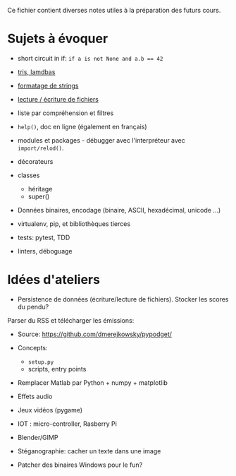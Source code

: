 Ce fichier contient diverses notes utiles à la préparation des futurs cours.

# Sujets à évoquer

* short circuit in if: `if a is not None and a.b == 42`
* [tris, lamdbas](fragments/sort.md)
* [formatage de strings](fragments/format.md)
* [lecture / écriture de fichiers](fragments/sort.md)
* liste par compréhension et filtres
* `help()`, doc en ligne (également en français)

* modules et packages - débugger avec l'interpréteur avec `import/relod()`.
* décorateurs
* classes
    * héritage
    * super()
* Données binaires, encodage (binaire, ASCII, hexadécimal, unicode ...)

* virtualenv, pip, et bibliothèques tierces
* tests: pytest, TDD

* linters, déboguage

# Idées d'ateliers

* Persistence de données (écriture/lecture de fichiers). Stocker les scores du pendu?

Parser du RSS et télécharger les émissions:

  * Source: https://github.com/dmerejkowsky/pypodget/
  * Concepts:
     * `setup.py`
     * scripts, entry points

* Remplacer Matlab par Python + numpy + matplotlib
* Effets audio
* Jeux vidéos (pygame)
* IOT : micro-controller, Rasberry Pi
* Blender/GIMP
* Stéganographie: cacher un texte dans une image

* Patcher des binaires Windows pour le fun?
